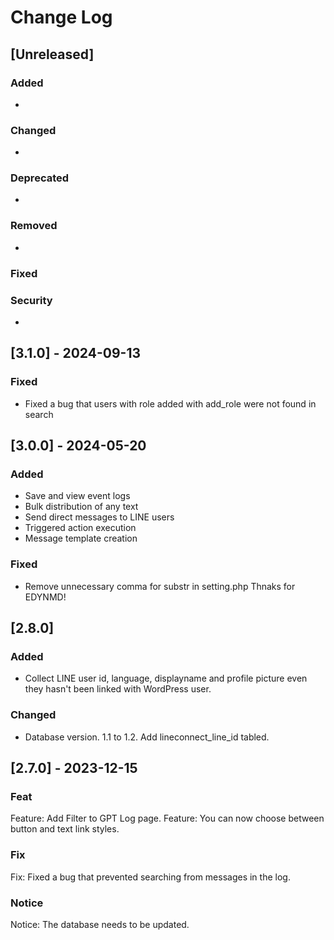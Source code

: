 # Change Log

## [Unreleased]
### Added
- 
### Changed
- 
### Deprecated
- 
### Removed
- 
### Fixed

### Security
- 

## [3.1.0] - 2024-09-13
### Fixed
- Fixed a bug that users with role added with add_role were not found in search

## [3.0.0] - 2024-05-20
### Added
- Save and view event logs
- Bulk distribution of any text
- Send direct messages to LINE users
- Triggered action execution
- Message template creation

### Fixed
- Remove unnecessary comma for substr in setting.php Thnaks for EDYNMD! 

## [2.8.0]
### Added
- Collect LINE user id, language, displayname and profile picture even they hasn't been linked with WordPress user.
### Changed
- Database version. 1.1 to 1.2. Add lineconnect_line_id tabled.

## [2.7.0] - 2023-12-15
### Feat
Feature: Add Filter to GPT Log page.
Feature: You can now choose between button and text link styles.

### Fix
Fix: Fixed a bug that prevented searching from messages in the log.

### Notice
Notice: The database needs to be updated.